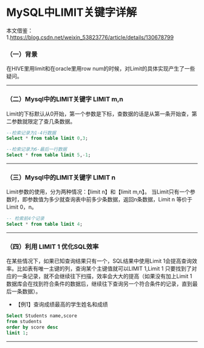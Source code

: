 #  MySQL中LIMIT关键字详解
本文借鉴：1.https://blog.csdn.net/weixin_53823776/article/details/130678799

### （一）背景
在HIVE里用limit和在oracle里用row num的时候，对Limit的具体实现产生了一些疑问。
***

### （二）Mysql中的LIMIT关键字 LIMIT m,n
Limit的下标默认从0开始，第一个参数是下标，查数据的话是从第一条开始查，第二参数就限定了查几条数据。
```sql
--检索记录为1-4行数据
Select * from table limit 0,3; 

--检索记录为6-最后一行数据
Select * from table limit 5,-1; 
```
***


### （三）Mysql中的LIMIT关键字 LIMIT n
Limit参数的使用，分为两种情况：【limit n】和【limit m,n】。
当Limit只有一个参数时，即参数值为多少就查询表中前多少条数据，返回n条数据，Limit n 等价于Limit  0，n。   

```sql
-- 检索前4个记录
Select * from table limit 4; 
```
***


### （四）利用 LIMIT 1 优化SQL效率
在某些情况下，如果已知查询结果只有一个，SQL结果中使用Limit 1会提高查询效率。比如表有唯一主键的列，查询某个主键值就可以LIMIT 1,Limit 1 只要找到了对应的一条记录，就不会继续往下扫描，效率会大大的提高（如果没有加上Limit 1 数据库会在找到符合条件的数据后，继续往下查询另一个符合条件的记录，直到最后一条数据）。
+ 【例1】查询成绩最高的学生姓名和成绩
```sql
Select Students name,score
from students
order by score desc
limit 1;
```

***
